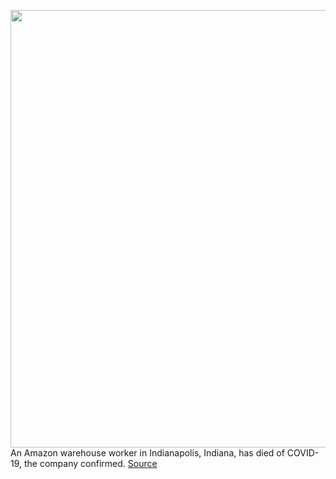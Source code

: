 <img src='https://cdn.vox-cdn.com/thumbor/bs0Ovzp6qqM2PKvRrSX2SaoB6uw=/0x0:2040x1360/1200x800/filters:focal(857x517:1183x843)/cdn.vox-cdn.com/uploads/chorus_image/image/66800238/acastro_200319_1777_amazonCorona_0001.0.jpg' width='700px' /><br/>
An Amazon warehouse worker in Indianapolis, Indiana, has died of COVID-19, the company confirmed.
<a href='https://www.theverge.com/2020/5/14/21259474/amazon-warehouse-worker-death-indiana'> Source <a/>